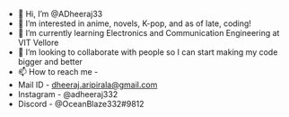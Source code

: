 - 👋 Hi, I’m @ADheeraj33
- 👀 I’m interested in anime, novels, K-pop, and as of late, coding!
- 🌱 I’m currently learning Electronics and Communication Engineering at VIT Vellore
- 💞️ I’m looking to collaborate with people so I can start making my code bigger and better
- 📫 How to reach me -
- Mail ID - dheeraj.aripirala@gmail.com
- Instagram - @adheeraj332
- Discord - @OceanBlaze332#9812
<!---
ADheeraj33/ADheeraj33 is a ✨ special ✨ repository because its `README.md` (this file) appears on your GitHub profile.
You can click the Preview link to take a look at your changes.
--->
